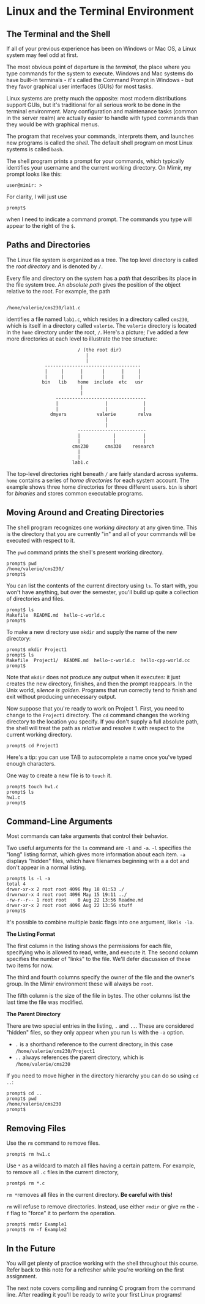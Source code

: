 # Linux and the Terminal Environment

## The Terminal and the Shell

If all of your previous experience has been on Windows or Mac OS, a Linux system may feel odd at first.

The most obvious point of departure is the *terminal*, the place where you type commands for the system to execute. Windows and Mac 
systems do have built-in terminals - it's called the Command Prompt in Windows - but they favor graphical user interfaces
(GUIs) for most tasks.

Linux systems are pretty much the opposite: most modern distributions support GUIs, but it's traditional for all serious work to be 
done in the terminal environment. Many configuration and maintenance tasks (common in the server realm) are actually easier to handle 
with typed commands than they would be with graphical menus.

The program that receives your commands, interprets them, and launches new programs is called the *shell*. The default shell program 
on most Linux systems is called `bash`.

The shell program prints a prompt for your commands, which typically identifies your username and the current working directory. On
Mimir, my prompt looks like this:

```
user@mimir: > 
```

For clarity, I will just use

```
prompt$
```

when I need to indicate a command prompt. The commands you type will appear to the right of the `$`.

## Paths and Directories

The Linux file system is organized as a tree. The top level directory is called the *root directory* and is denoted by `/`.

Every file and directory on the system has a *path* that describes its place in the file system tree. An *absolute path* gives the 
position of the object relative to the root. For example, the path

```

/home/valerie/cms230/lab1.c
```

identifies a file named `lab1.c`, which resides in a directory called `cms230`, which is itself in a directory 
called `valerie`. The `valerie` directory is located in the `home` directory under the root, `/`. Here's a picture; I've added a
few more directories at each level to illustrate the tree structure:

```                          
                          / (the root dir)
                             |
                             |
              -----------------------------------
              |     |      |       |      |     |
              |     |      |       |      |     |
             bin   lib    home  include  etc   usr
                           |
                           |
                  ---------------------------------
                  |                 |             |
                  |                 |             |
                dmyers           valerie        relva       
                                    |
                                    |
                          -------------------------
                          |            |          |
                          |            |          |
                        cms230      cms330    research
                          |
                          |
                        lab1.c
```

The top-level directories right beneath `/` are fairly standard across systems. `home` contains a series of *home directories* for
each system account. The example shows three home directories for three different users. `bin` is short for *binaries* and stores 
common executable programs.

<!-- If you're using Cloud9, your username will always be `ubuntu` and the default location for your files will be 
`/home/ubuntu/workspace`.-->

## Moving Around and Creating Directories

The shell program recognizes one *working directory* at any given time. This is the directory that you are currently "in" and all of 
your commands will be executed with respect to it.

The `pwd` command prints the shell's present working directory.

```
prompt$ pwd
/home/valerie/cms230/
prompt$
```

You can list the contents of the current directory using `ls`.  To start with, you won't have anything, but over the semester, you'll build up quite a collection of directories and files.

```
prompt$ ls
Makefile  README.md  hello-c-world.c
prompt$
```

To make a new directory use `mkdir` and supply the name of the new directory:

```
prompt$ mkdir Project1
prompt$ ls
Makefile  Project1/  README.md  hello-c-world.c  hello-cpp-world.cc
prompt$
```

Note that `mkdir` does not produce any output when it executes: it just creates the new directory, finishes, and then the prompt 
reappears. In the Unix world, *silence is golden*. Programs that run correctly tend to finish and exit without producing unnecessary
output.

Now suppose that you're ready to work on Project 1. First, you need to change to the `Project1` directory. The `cd` command changes 
the working directory to the location you specify. If you don't supply a full absolute path, the shell will treat the path as 
*relative* and resolve it with respect to the current working directory.

```
prompt$ cd Project1
```

Here's a tip: you can use TAB to autocomplete a name once you've typed enough characters.

One way to create a new file is to `touch` it.

```
prompt$ touch hw1.c
prompt$ ls
hw1.c
prompt$
```

## Command-Line Arguments

Most commands can take arguments that control their behavior.

Two useful arguments for the `ls` command are `-l` and `-a`. `-l` specifies the "long" listing format, which gives more information 
about each item. `-a` displays "hidden" files, which have filenames beginning with a a dot and don't appear in a normal listing.

```
prompt$ ls -l -a
total 4
drwxr-xr-x 2 root root 4096 May 18 01:53 ./
drwxrwxr-x 4 root root 4096 May 15 19:11 ../
-rw-r--r-- 1 root root    0 Aug 22 13:56 Readme.md
drwxr-xr-x 2 root root 4096 Aug 22 13:56 stuff
prompt$
```

It's possible to combine multiple basic flags into one argument, like`ls -la`.

**The Listing Format**

The first column in the listing shows the permissions for each file, specifying who is allowed to read, write, and execute it. 
The second column specifies the number of "links" to the file. We'll defer discussion of these two items for now.

The third and fourth columns specify the owner of the file and the owner's group. In the Mimir environment these will always be
`root`.

The fifth column is the size of the file in bytes. The other columns list the last time the file was modified.

**The Parent Directory**

There are two special entries in the listing, `.` and `..`. These are considered "hidden" files, so they only appear when you run `ls`
with the `-a` option.

  - `.` is a shorthand reference to the current directory, in this case `/home/valerie/cms230/Project1`
  - `..` always references the parent directory, which is `/home/valerie/cms230`

If you need to move higher in the directory hierarchy you can do so using `cd ..`:

```
prompt$ cd ..
prompt$ pwd
/home/valerie/cms230
prompt$
```

## Removing Files

Use the `rm` command to remove files.

```
prompt$ rm hw1.c
```

Use `*` as a wildcard to match all files having a certain pattern. For example, to remove all `.c` files in the current
directory,

```
promtp$ rm *.c
```

`rm *`removes all files in the current directory. **Be careful with this!**

`rm` will refuse to remove directories. Instead, use either `rmdir` or give `rm` the `-f` flag to "force" it to perform
the operation.

```
prompt$ rmdir Example1
prompt$ rm -f Example2
```

## In the Future

You will get plenty of practice working with the shell throughout this course. Refer back to this note for a refresher while 
you're working on the first assignment.

The next note covers compiling and running C program from the command line. After reading it you'll be ready to write your first Linux
programs!
